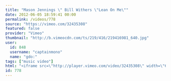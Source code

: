 ```yaml
---
title: "Mason Jennings \" Bill Withers \"Lean On Me\""
date: 2012-06-05 18:59:41 00:00
permalink: /videos/778
source: "https://vimeo.com/32435308"
featured: false
provider: "Vimeo"
thumbnail: "http://b.vimeocdn.com/ts/219/416/219416981_640.jpg"
user:
  id: 848
  username: "captainmono"
  name: "gdo:"
tags: ["music video"]
html: "<iframe src=\"http://player.vimeo.com/video/32435308\" width=\"640\" height=\"360\" frameborder=\"0\" webkitAllowFullScreen mozallowfullscreen allowFullScreen></iframe>"
id: 778
---
```



